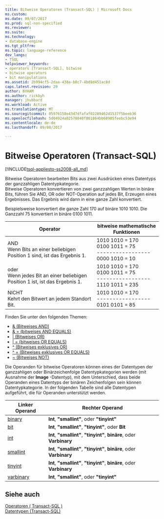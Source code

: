 ```yaml
---
title: Bitweise Operatoren (Transact-SQL) | Microsoft Docs
ms.custom: 
ms.date: 09/07/2017
ms.prod: sql-non-specified
ms.reviewer: 
ms.suite: 
ms.technology:
- database-engine
ms.tgt_pltfrm: 
ms.topic: language-reference
dev_langs:
- TSQL
helpviewer_keywords:
- operators [Transact-SQL], bitwise
- bitwise operators
- bit manipulations
ms.assetid: 2b994cf5-2daa-438a-b8c7-4bd8d451ac8d
caps.latest.revision: 29
author: BYHAM
ms.author: rickbyh
manager: jhubbard
ms.workload: Active
ms.translationtype: MT
ms.sourcegitcommit: 05976158e43d7dfafaf02289462d1537f5beeb36
ms.openlocfilehash: 5d04924a82578040f801864bb68905feebc53e94
ms.contentlocale: de-de
ms.lasthandoff: 09/08/2017

---
```

# <a name="bitwise-operators-transact-sql"></a>Bitweise Operatoren (Transact-SQL)
[!INCLUDE[tsql-appliesto-ss2008-all_md](../../includes/tsql-appliesto-ss2008-all-md.md)]

  Bitweise Operatoren bearbeiten Bits aus zwei Ausdrücken eines Datentyps der ganzzahligen Datentypkategorie.  
  Bitweise Operatoren konvertieren von zwei ganzzahligen Werten in binäre Bits, führen Sie AND, OR oder NOT-Operation auf jedes Bit, Erzeugen eines Ergebnisses. Das Ergebnis wird dann in eine ganze Zahl konvertiert.  
  
  Beispielsweise konvertiert die ganze Zahl 170 auf binäre 1010 1010.
Die Ganzzahl 75 konvertiert in binäre 0100 1011.

|Operator|bitweise mathematische Funktionen|
|---- |---- |
|AND <br> Wenn Bits an einer beliebigen Position 1 sind, ist das Ergebnis 1. |1010 1010 = 170 <br>0100 1011 =  75 <br>-----------------  <br> 0000 1010 =  10 |
|oder <br> Wenn jedes Bit an einer beliebigen Position 1 ist, ist das Ergebnis 1. |1010 1010 = 170 <br>0100 1011 =  75 <br>-----------------  <br> 1110 1011 = 235|
|NICHT  <br> Kehrt den Bitwert an jedem Standort Bit. |1010 1010 = 170 <br>----------------- <br>  0101 0101 =   85 |
  
Finden Sie unter den folgenden Themen:   
* [& (Bitweises AND)](../../t-sql/language-elements/bitwise-and-transact-sql.md)  
* [& = (bitweises AND EQUALS)](../../t-sql/language-elements/bitwise-and-equals-transact-sql.md)   
* [&#124; (Bitweises OR)](../../t-sql/language-elements/bitwise-or-transact-sql.md)  
* [&#124; = (bitweises OR EQUALS)](../../t-sql/language-elements/bitwise-or-equals-transact-sql.md)   
* [^ (Bitweises exklusives OR)](../../t-sql/language-elements/bitwise-exclusive-or-transact-sql.md)  
* [^ = (Bitweises exklusives OR EQUALS)](../../t-sql/language-elements/bitwise-exclusive-or-equals-transact-sql.md)  
* [~ (Bitweises NOT)](../../t-sql/language-elements/bitwise-not-transact-sql.md)  
  
 Die Operanden für bitweise Operatoren können eines der Datentypen der ganzzahligen oder Binärzeichenfolge Datentypkategorien werden (mit Ausnahme der **Image** -Datentyp), mit dem Unterschied, dass beide Operanden eines Datentyps der binären Zeichenfolgen sein können Datentypkategorie. In der folgenden Tabelle sind alle Datentypen aufgeführt, die für Operanden unterstützt werden.  
  
|Linker Operand|Rechter Operand|  
|------------------|-------------------|  
|[binary](../../t-sql/data-types/binary-and-varbinary-transact-sql.md)|**Int**, **"smallint"**, oder **"tinyint"**|  
|[bit](../../t-sql/data-types/bit-transact-sql.md)|**Int**, **"smallint"**, **"tinyint"**, oder **Bit**|  
|[int](../../t-sql/data-types/int-bigint-smallint-and-tinyint-transact-sql.md)|**Int**, **"smallint"**, **"tinyint"**, **binäre**, oder **Varbinary**|  
|[smallint](../../t-sql/data-types/int-bigint-smallint-and-tinyint-transact-sql.md)|**Int**, **"smallint"**, **"tinyint"**, **binäre**, oder **Varbinary**|  
|[tinyint](../../t-sql/data-types/int-bigint-smallint-and-tinyint-transact-sql.md)|**Int**, **"smallint"**, **"tinyint"**, **binäre**, oder **Varbinary**|  
|[varbinary](../../t-sql/data-types/binary-and-varbinary-transact-sql.md)|**Int**, **"smallint"**, oder **"tinyint"**|  
  
## <a name="see-also"></a>Siehe auch  
 [Operatoren &#40; Transact-SQL &#41;](../../t-sql/language-elements/operators-transact-sql.md)   
 [Datentypen &#40;Transact-SQL&#41;](../../t-sql/data-types/data-types-transact-sql.md)  
  
  

